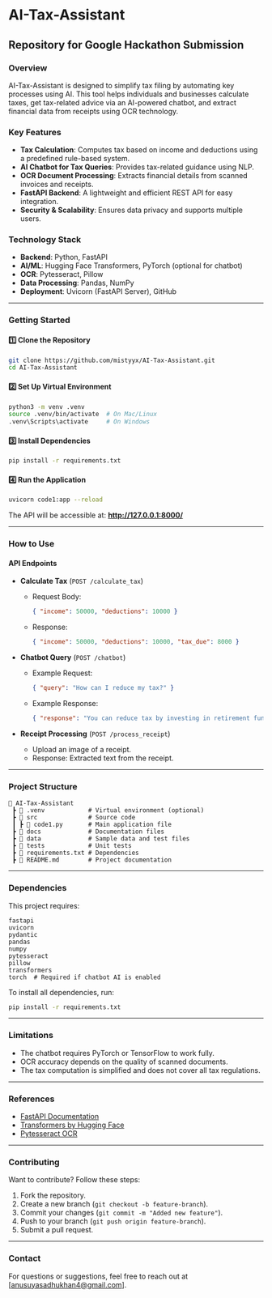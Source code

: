# AI-Tax-Assistant

## Repository for Google Hackathon Submission

### **Overview**
AI-Tax-Assistant is designed to simplify tax filing by automating key processes using AI. This tool helps individuals and businesses calculate taxes, get tax-related advice via an AI-powered chatbot, and extract financial data from receipts using OCR technology.

### **Key Features**
- **Tax Calculation**: Computes tax based on income and deductions using a predefined rule-based system.
- **AI Chatbot for Tax Queries**: Provides tax-related guidance using NLP.
- **OCR Document Processing**: Extracts financial details from scanned invoices and receipts.
- **FastAPI Backend**: A lightweight and efficient REST API for easy integration.
- **Security & Scalability**: Ensures data privacy and supports multiple users.

### **Technology Stack**
- **Backend**: Python, FastAPI
- **AI/ML**: Hugging Face Transformers, PyTorch (optional for chatbot)
- **OCR**: Pytesseract, Pillow
- **Data Processing**: Pandas, NumPy
- **Deployment**: Uvicorn (FastAPI Server), GitHub

---

### **Getting Started**
#### **1️⃣ Clone the Repository**
```sh
git clone https://github.com/mistyyx/AI-Tax-Assistant.git
cd AI-Tax-Assistant
```

#### **2️⃣ Set Up Virtual Environment**
```sh
python3 -m venv .venv
source .venv/bin/activate  # On Mac/Linux
.venv\Scripts\activate     # On Windows
```

#### **3️⃣ Install Dependencies**
```sh
pip install -r requirements.txt
```

#### **4️⃣ Run the Application**
```sh
uvicorn code1:app --reload
```
The API will be accessible at: **http://127.0.0.1:8000/**

---

### **How to Use**
#### **API Endpoints**
- **Calculate Tax** (`POST /calculate_tax`)
  - Request Body:
    ```json
    { "income": 50000, "deductions": 10000 }
    ```
  - Response:
    ```json
    { "income": 50000, "deductions": 10000, "tax_due": 8000 }
    ```

- **Chatbot Query** (`POST /chatbot`)
  - Example Request:
    ```json
    { "query": "How can I reduce my tax?" }
    ```
  - Example Response:
    ```json
    { "response": "You can reduce tax by investing in retirement funds." }
    ```

- **Receipt Processing** (`POST /process_receipt`)
  - Upload an image of a receipt.
  - Response: Extracted text from the receipt.

---

### **Project Structure**
```
📂 AI-Tax-Assistant
 ┣ 📂 .venv            # Virtual environment (optional)
 ┣ 📂 src              # Source code
 ┃ ┣ 📜 code1.py       # Main application file
 ┣ 📂 docs             # Documentation files
 ┣ 📂 data             # Sample data and test files
 ┣ 📂 tests            # Unit tests
 ┣ 📜 requirements.txt # Dependencies
 ┣ 📜 README.md        # Project documentation
```

---

### **Dependencies**
This project requires:
```plaintext
fastapi
uvicorn
pydantic
pandas
numpy
pytesseract
pillow
transformers
torch  # Required if chatbot AI is enabled
```
To install all dependencies, run:
```sh
pip install -r requirements.txt
```

---

### **Limitations**
- The chatbot requires PyTorch or TensorFlow to work fully.
- OCR accuracy depends on the quality of scanned documents.
- The tax computation is simplified and does not cover all tax regulations.

---

### **References**
- [FastAPI Documentation](https://fastapi.tiangolo.com/)
- [Transformers by Hugging Face](https://huggingface.co/docs/transformers/index)
- [Pytesseract OCR](https://pypi.org/project/pytesseract/)

---

### **Contributing**
Want to contribute? Follow these steps:
1. Fork the repository.
2. Create a new branch (`git checkout -b feature-branch`).
3. Commit your changes (`git commit -m "Added new feature"`).
4. Push to your branch (`git push origin feature-branch`).
5. Submit a pull request.

---


### **Contact**
For questions or suggestions, feel free to reach out at [anusuyasadhukhan4@gmail.com].